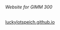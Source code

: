 ###### Website for GIMM 300

[luckylotspeich.github.io](https://luckylotspeich.github.io/index.html)
